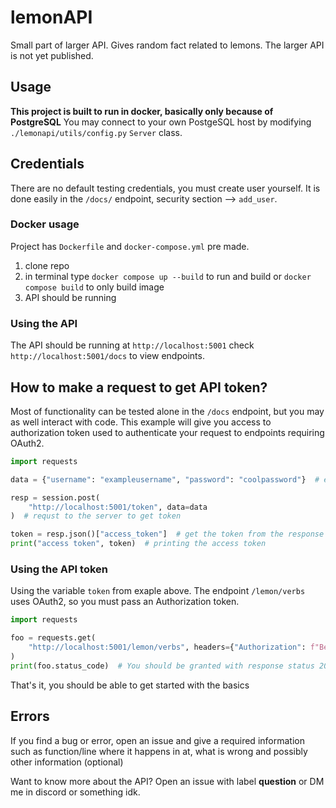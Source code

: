 # lemonAPI
Small part of larger API. Gives random fact related to lemons. The larger API is not yet published.

## Usage
**This project is built to run in docker, basically only because of PostgreSQL**
You may connect to your own PostgeSQL host by modifying `./lemonapi/utils/config.py` ``Server`` class. 

## Credentials
There are no default testing credentials, you must create user yourself. It is done easily in the `/docs/` endpoint, security section --> `add_user`.

### Docker usage
Project has `Dockerfile` and `docker-compose.yml` pre made.
1) clone repo
2) in terminal type `docker compose up --build` to run and build or `docker compose build` to only build image
3) API should be running 

### Using the API

The API should be running at `http://localhost:5001` check `http://localhost:5001/docs` to view endpoints.

## How to make a request to get API token?
Most of functionality can be tested alone in the `/docs` endpoint, but you may as well interact with code.
This example will give you access to authorization token used to authenticate your request to endpoints requiring OAuth2.
```py
import requests

data = {"username": "exampleusername", "password": "coolpassword"}  # example data

resp = session.post(
    "http://localhost:5001/token", data=data
)  # requst to the server to get token

token = resp.json()["access_token"]  # get the token from the response
print("access token", token)  # printing the access token 
``` 
### Using the API token
Using the variable `token` from exaple above. The endpoint `/lemon/verbs` uses OAuth2, so you must pass an Authorization token.
```py
import requests

foo = requests.get(
    "http://localhost:5001/lemon/verbs", headers={"Authorization": f"Bearer {token}"}
)
print(foo.status_code)  # You should be granted with response status 200
```
That's it, you should be able to get started with the basics
## Errors

If you find a bug or error, open an issue and give a required information such as function/line where it happens in at, what is wrong and possibly other information (optional)

Want to know more about the API? Open an issue with label **question** or DM me in discord or something idk.
